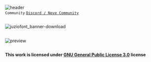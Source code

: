 ![header](https://user-images.githubusercontent.com/49320100/155890286-297b24f2-30e6-4780-ba7b-cca11d515116.png)
<br>`Community` [`Discord / Nove Community`](https://discord.gg/4KMSbpE)
## 
![juziofont_banner-download](https://user-images.githubusercontent.com/49320100/155894800-67c664d2-fa95-4e4b-9462-a2026d80106d.png)
## 
![preview](https://user-images.githubusercontent.com/49320100/155894611-21de7b21-709d-4d40-95df-2ce0be2d0c6d.png)
##
#### This work is licensed under [GNU General Public License 3.0](https://www.gnu.org/licenses/gpl-3.0.en.html) license
